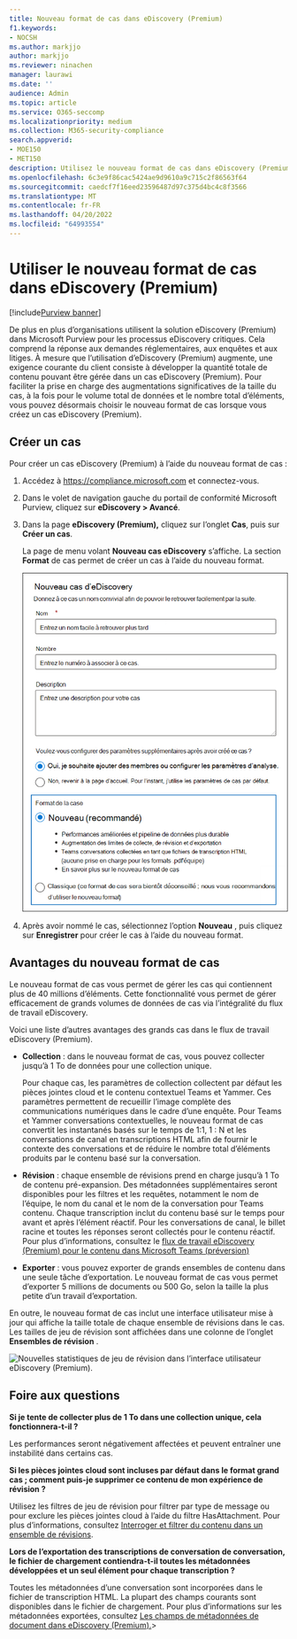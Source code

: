 ```yaml
---
title: Nouveau format de cas dans eDiscovery (Premium)
f1.keywords:
- NOCSH
ms.author: markjjo
author: markjjo
ms.reviewer: ninachen
manager: laurawi
ms.date: ''
audience: Admin
ms.topic: article
ms.service: O365-seccomp
ms.localizationpriority: medium
ms.collection: M365-security-compliance
search.appverid:
- MOE150
- MET150
description: Utilisez le nouveau format de cas dans eDiscovery (Premium) afin de pouvoir ajouter d’autres éléments pour passer en revue les ensembles et tirer parti d’autres limites accrues et de nouvelles fonctionnalités.
ms.openlocfilehash: 6c3e9f86cac5424ae9d9610a9c715c2f86563f64
ms.sourcegitcommit: caedcf7f16eed23596487d97c375d4bc4c8f3566
ms.translationtype: MT
ms.contentlocale: fr-FR
ms.lasthandoff: 04/20/2022
ms.locfileid: "64993554"
---
```

# <a name="use-the-new-case-format-in-ediscovery-premium"></a>Utiliser le nouveau format de cas dans eDiscovery (Premium)

[!include[Purview banner](../includes/purview-rebrand-banner.md)]

De plus en plus d’organisations utilisent la solution eDiscovery (Premium) dans Microsoft Purview pour les processus eDiscovery critiques. Cela comprend la réponse aux demandes réglementaires, aux enquêtes et aux litiges. À mesure que l’utilisation d’eDiscovery (Premium) augmente, une exigence courante du client consiste à développer la quantité totale de contenu pouvant être gérée dans un cas eDiscovery (Premium). Pour faciliter la prise en charge des augmentations significatives de la taille du cas, à la fois pour le volume total de données et le nombre total d’éléments, vous pouvez désormais choisir le nouveau format de cas lorsque vous créez un cas eDiscovery (Premium).  

## <a name="create-a-case"></a>Créer un cas

Pour créer un cas eDiscovery (Premium) à l’aide du nouveau format de cas :

1. Accédez à <https://compliance.microsoft.com> et connectez-vous.

2. Dans le volet de navigation gauche du portail de conformité Microsoft Purview, cliquez sur **eDiscovery > Avancé**.

3. Dans la page **eDiscovery (Premium),** cliquez sur l’onglet **Cas**, puis sur **Créer un cas**.

   La page de menu volant **Nouveau cas eDiscovery** s’affiche. La section **Format** de cas permet de créer un cas à l’aide du nouveau format.

   ![Option Nouveau format de cas dans la page Nouveau cas eDiscovery.](..\media\AeDNewCaseFormat1.png)

4. Après avoir nommé le cas, sélectionnez l’option **Nouveau** , puis cliquez sur **Enregistrer** pour créer le cas à l’aide du nouveau format.

## <a name="benefits-of-the-new-case-format"></a>Avantages du nouveau format de cas

Le nouveau format de cas vous permet de gérer les cas qui contiennent plus de 40 millions d’éléments. Cette fonctionnalité vous permet de gérer efficacement de grands volumes de données de cas via l’intégralité du flux de travail eDiscovery.

Voici une liste d’autres avantages des grands cas dans le flux de travail eDiscovery (Premium).

- **Collection** : dans le nouveau format de cas, vous pouvez collecter jusqu’à 1 To de données pour une collection unique.

   Pour chaque cas, les paramètres de collection collectent par défaut les pièces jointes cloud et le contenu contextuel Teams et Yammer. Ces paramètres permettent de recueillir l’image complète des communications numériques dans le cadre d’une enquête. Pour Teams et Yammer conversations contextuelles, le nouveau format de cas convertit les instantanés basés sur le temps de 1:1, 1 : N et les conversations de canal en transcriptions HTML afin de fournir le contexte des conversations et de réduire le nombre total d’éléments produits par le contenu basé sur la conversation.  

- **Révision** : chaque ensemble de révisions prend en charge jusqu’à 1 To de contenu pré-expansion. Des métadonnées supplémentaires seront disponibles pour les filtres et les requêtes, notamment le nom de l’équipe, le nom du canal et le nom de la conversation pour Teams contenu. Chaque transcription inclut du contenu basé sur le temps pour avant et après l’élément réactif. Pour les conversations de canal, le billet racine et toutes les réponses seront collectés pour le contenu réactif. Pour plus d’informations, consultez le [flux de travail eDiscovery (Premium) pour le contenu dans Microsoft Teams (préversion)](teams-workflow-in-advanced-ediscovery.md)

- **Exporter** : vous pouvez exporter de grands ensembles de contenu dans une seule tâche d’exportation. Le nouveau format de cas vous permet d’exporter 5 millions de documents ou 500 Go, selon la taille la plus petite d’un travail d’exportation.

En outre, le nouveau format de cas inclut une interface utilisateur mise à jour qui affiche la taille totale de chaque ensemble de révisions dans le cas. Les tailles de jeu de révision sont affichées dans une colonne de l’onglet **Ensembles de révision** .

![Nouvelles statistiques de jeu de révision dans l’interface utilisateur eDiscovery (Premium).](..\media\LargeCaseUI.png)

## <a name="frequently-asked-questions"></a>Foire aux questions

**Si je tente de collecter plus de 1 To dans une collection unique, cela fonctionnera-t-il ?**

Les performances seront négativement affectées et peuvent entraîner une instabilité dans certains cas.

**Si les pièces jointes cloud sont incluses par défaut dans le format grand cas ; comment puis-je supprimer ce contenu de mon expérience de révision ?**  

Utilisez les filtres de jeu de révision pour filtrer par type de message ou pour exclure les pièces jointes cloud à l’aide du filtre HasAttachment. Pour plus d’informations, consultez [Interroger et filtrer du contenu dans un ensemble de révisions](review-set-search.md).

**Lors de l’exportation des transcriptions de conversation de conversation, le fichier de chargement contiendra-t-il toutes les métadonnées développées et un seul élément pour chaque transcription ?**

Toutes les métadonnées d’une conversation sont incorporées dans le fichier de transcription HTML.  La plupart des champs courants sont disponibles dans le fichier de chargement. Pour plus d’informations sur les métadonnées exportées, consultez [Les champs de métadonnées de document dans eDiscovery (Premium).](document-metadata-fields-in-Advanced-eDiscovery.md)>
